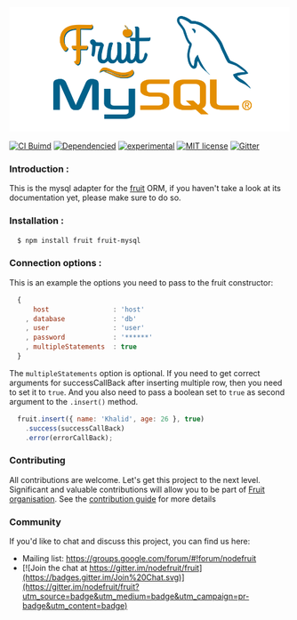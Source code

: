 [![Fruit][logo]][repo-link]

[![CI Buimd][build-image]][build-url]
[![Dependencied][dependencies-image]][dependencies-url]
[![experimental][stability-image]][stability-url]
[![MIT license][license-img]][license-url]
[![Gitter][gitter-img]][gitter-url]

### Introduction :

This is the mysql adapter for the [fruit](http://npmjs.com/package/fruit) ORM, if you haven't take a look at its documentation yet, please make sure to do so.

### Installation :

```bash
  $ npm install fruit fruit-mysql
```

### Connection options :

This is an example the options you need to pass to the fruit constructor:

```javascript
  {
      host                : 'host'
    , database            : 'db'
    , user                : 'user'
    , password            : '******'
    , multipleStatements  : true
  }
```

The `multipleStatements` option is optional. If you need to get correct arguments for successCallBack after inserting multiple row, then you need to set it to `true`. And you also need to pass a boolean set to `true` as second argument to the `.insert()` method.

```javascript
  fruit.insert({ name: 'Khalid', age: 26 }, true)
    .success(successCallBack)
    .error(errorCallBack);
```
### Contributing

All contributions are welcome. Let's get this project to the next level.
Significant and valuable contributions will allow you to be part of [Fruit organisation](http://github.com/nodefruit).
See the [contribution guide](http://github.com/nodefruit/fruit/blob/master/CONTRIBUTING.md) for more details

### Community

If you'd like to chat and discuss this project, you can find us here:

- Mailing list: https://groups.google.com/forum/#!forum/nodefruit
- [![Join the chat at https://gitter.im/nodefruit/fruit](https://badges.gitter.im/Join%20Chat.svg)](https://gitter.im/nodefruit/fruit?utm_source=badge&utm_medium=badge&utm_campaign=pr-badge&utm_content=badge)

[logo]: https://github.com/nodefruit/fruit-mysql/raw/master/pres/logo.png
[repo-link]: https://github.com/nodefruit/fruit-mysql
[build-image]: https://api.travis-ci.org/nodefruit/fruit-mysql.svg
[build-url]: https://github.com/nodefruit/fruit-mysql
[stability-image]: https://img.shields.io/badge/stability-experimental-orange.svg
[stability-url]: https://github.com/nodefruit/fruit-mysql
[license-img]: https://img.shields.io/badge/license-MIT-green.svg
[license-url]: https://github.com/nodefruit/fruit-mysql/blob/master/LICENSE
[dependencies-image]:https://david-dm.org/nodefruit/fruit-mysql.svg
[dependencies-url]:https://npmjs.com/package/fruit-mysql
[gitter-img]: https://badges.gitter.im/Join%20Chat.svg
[gitter-url]: https://gitter.im/nodefruit/fruit?utm_source=badge&utm_medium=badge&utm_campaign=pr-badge&utm_content=badge